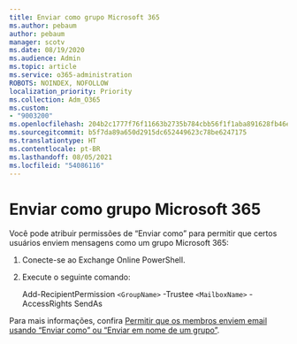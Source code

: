 ```yaml
---
title: Enviar como grupo Microsoft 365
ms.author: pebaum
author: pebaum
manager: scotv
ms.date: 08/19/2020
ms.audience: Admin
ms.topic: article
ms.service: o365-administration
ROBOTS: NOINDEX, NOFOLLOW
localization_priority: Priority
ms.collection: Adm_O365
ms.custom:
- "9003200"
ms.openlocfilehash: 204b2c1777f76f11663b2735b784cbb56f1f1aba891628fb46ef37b501c9ff85
ms.sourcegitcommit: b5f7da89a650d2915dc652449623c78be6247175
ms.translationtype: HT
ms.contentlocale: pt-BR
ms.lasthandoff: 08/05/2021
ms.locfileid: "54086116"
---
```

# <a name="send-as-microsoft-365-group"></a>Enviar como grupo Microsoft 365

Você pode atribuir permissões de “Enviar como” para permitir que certos usuários enviem mensagens como um grupo Microsoft 365:  

1. Conecte-se ao Exchange Online PowerShell.  

2. Execute o seguinte comando:  

    Add-RecipientPermission `<GroupName>` -Trustee `<MailboxName>` -AccessRights SendAs

Para mais informações, confira [Permitir que os membros enviem email usando “Enviar como” ou “Enviar em nome de um grupo”](https://docs.microsoft.com/microsoft-365/admin/create-groups/allow-members-to-send-as-or-send-on-behalf-of-group?view=o365-worldwide).